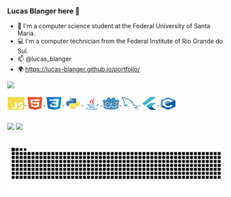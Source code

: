 ### Lucas Blanger here 🦫


- 🔭 I'm a computer science student at the Federal University of Santa Maria.
- 💻 I'm a computer technician from the Federal Institute of Rio Grande do Sul.
- 📫 @lucas_blanger
- 🌍 https://lucas-blanger.github.io/portfolio/

<div>
  <a href="https://github.com/Lucas-Blanger">
  <img height="180em" src="https://github-readme-stats.vercel.app/api/top-langs/?username=Lucas-Blanger&layout=compact&theme=dark">  
</div>

<div style="display: inline_block"><br>
  <img align="center" alt="Lucas-Js" height="30" width="40" src="https://raw.githubusercontent.com/devicons/devicon/master/icons/javascript/javascript-plain.svg">
  <img align="center" alt="Lucas-HTML" height="30" width="40" src="https://raw.githubusercontent.com/devicons/devicon/master/icons/html5/html5-original.svg">
  <img align="center" alt="Lucas-CSS" height="30" width="40" src="https://raw.githubusercontent.com/devicons/devicon/master/icons/css3/css3-original.svg">
  <img align="center" alt="Lucas-Python" height="30" width="40" src="https://raw.githubusercontent.com/devicons/devicon/master/icons/python/python-original.svg">
  <img align="center" alt="Lucas-Java" height="30" width="40" src="https://github.com/devicons/devicon/blob/master/icons/java/java-original.svg">
  <img align="center" alt="Lucas-Godot" height="30" width="40" src="https://github.com/devicons/devicon/blob/master/icons/godot/godot-original.svg">
  <img align="center" alt="Lucas-Mysql" height="30" width="40" src="https://github.com/devicons/devicon/blob/master/icons/mysql/mysql-original.svg">
  <img align="center" alt="Lucas-Flutter" height="30" width="40" src="https://github.com/devicons/devicon/blob/master/icons/flutter/flutter-original.svg">
  <img align="center" alt="Lucas-C" height="30" width="40" src="https://github.com/devicons/devicon/blob/master/icons/c/c-original.svg">
</div>

##

<div> 
  <a href="https://www.linkedin.com/in/lucas-blanger-4668a2210/" target="_blank"><img src="https://img.shields.io/badge/-LinkedIn-%230077B5?style=for-the-badge&logo=linkedin&logoColor=white" target="_blank"></a> 
  <source media="(prefers-color-scheme: light)" srcset="https://raw.githubusercontent.com/Lucas-Blanger/Lucas-Blanger/output/github-contribution-grid-snake.svg">
  <a href = "mailto:blangerlucas@gmail.com"><img src="https://img.shields.io/badge/-Gmail-%23333?style=for-the-badge&logo=gmail&logoColor=white" target="_blank"></a>
</div>

##

<picture>  
  <source media="prefers-color-scheme: dark" srcset="https://raw.githubusercontent.com/Lucas-Blanger/Lucas-Blanger/output/github-contribution-grid-snake-dark.svg">
  <img alt="github contribution grid snake animation" src="https://raw.githubusercontent.com/Lucas-Blanger/Lucas-Blanger/output/github-contribution-grid-snake.svg">
</picture>

